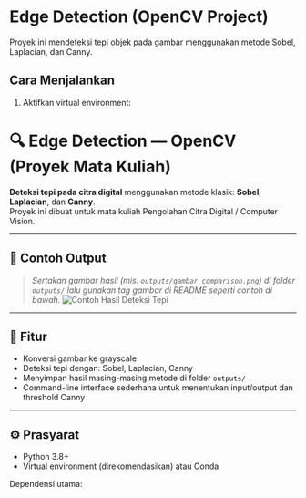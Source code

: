 # Edge Detection (OpenCV Project)

Proyek ini mendeteksi tepi objek pada gambar menggunakan metode Sobel, Laplacian, dan Canny.

## Cara Menjalankan
1. Aktifkan virtual environment:
# 🔍 Edge Detection — OpenCV (Proyek Mata Kuliah)

**Deteksi tepi pada citra digital** menggunakan metode klasik: **Sobel**, **Laplacian**, dan **Canny**.  
Proyek ini dibuat untuk mata kuliah Pengolahan Citra Digital / Computer Vision.

---

## 📸 Contoh Output
> *Sertakan gambar hasil (mis. `outputs/gambar_comparison.png`) di folder `outputs/` lalu gunakan tag gambar di README seperti contoh di bawah.*
![Contoh Hasil Deteksi Tepi](outputs/gambar_comparison.png)

---

## 🧩 Fitur
- Konversi gambar ke grayscale  
- Deteksi tepi dengan: Sobel, Laplacian, Canny  
- Menyimpan hasil masing-masing metode di folder `outputs/`  
- Command-line interface sederhana untuk menentukan input/output dan threshold Canny

---

## ⚙️ Prasyarat
- Python 3.8+  
- Virtual environment (direkomendasikan) atau Conda

Dependensi utama:
